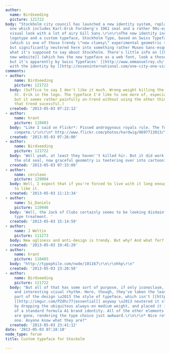 ```yaml
---
author:
  name: Birdseeding
  picture: 121722
body: "Stockholm city council has launched a new identity system, replacing the current
  one which includes Karl-Erik Forsberg's 1961 seal and a rather 90s-ey (but good)
  visual look with a lot of airy Gill Sans.\r\n\r\nThe new identity includes a new
  logotype and a custom typeface, Stockholm Type, based on Swiss Typefaces' Euclid
  (which is one of those trendy \"new clumsy\" experimental geometric sans types),
  but significantly neutered here into something rather Museo Sans-esque. Not sure
  what it's supposed to say about Stockholm. There's little info on [[http://www.stockholm.se/|the
  new website]] (which has the new typeface as a web font, look a those numerals!)
  but it's apparently by Swiss Typefaces' [[http://www.emmanuelrey.ch/|Emmanuel Rey]],
  with the identity by [[http://esseninternational.com/one-city-one-vision-one-statement/|Essen]].\r\n\r\n[img:sites/default/files/old-images/Stockholm_nygrafiskprofil3_4561.jpg]"
comments:
- author:
    name: Birdseeding
    picture: 121722
  body: (Suffice to say I don't like it much. Wrong weight killing the impact of Forsberg's
    St. Erik in the logo. The typeface I'd like to see more of, especially in print,
    but it seems rather painfully on-trend without using the other things that make
    that trend sucessful.)
  created: '2013-05-03 07:22:12'
- author:
    name: hrant
    picture: 110403
  body: "Like I said on Flickr*: Pissed androgynous royals rule. The font just can't
    compete.\r\n\r\n* http://www.flickr.com/photos/hardwig/8697713013/\r\n\r\nhhp\r\n"
  created: '2013-05-03 07:26:00'
- author:
    name: Birdseeding
    picture: 121722
  body: 'Well yeah, at least they haven''t killed hir. But it did work better with
    the old seal, now graceful geometry is teetering over into cartoonish geometry. '
  created: '2013-05-03 07:33:09'
- author:
    name: cerulean
    picture: 129904
  body: Well, I expect that if you're forced to live with it long enough, you'll start
    to like it.
  created: '2013-05-03 11:13:34'
- author:
    name: Si_Daniels
    picture: 110446
  body: 'Well, the Jack of Clubs certainly seems to be looking disdainfully at the
    type treatment. '
  created: '2013-05-03 15:14:59'
- author:
    name: J Weltin
    picture: 111273
  body: New ugliness and anti-design is trendy. But why? And what for?
  created: '2013-05-03 19:45:29'
- author:
    name: hrant
    picture: 110403
  body: "http://typophile.com/node/101167\r\n\r\nhhp\r\n"
  created: '2013-05-03 23:20:58'
- author:
    name: Birdseeding
    picture: 121722
  body: "But all of that has some sort of purpose, if only iconoclasm, purification
    and interesting visual rhythm. Here, though, they've taken the least interesting
    part of the design \u2013 the style of typeface, which isn't [[http://sthlmmayday.se/?attachment_id=103|even]]*
    [[http://imgur.com/PZdhc77|essential]] anyway \u2013 neutered it still futher
    by dropping the ubiquitous always-on medium weight, and placed it in the middle
    of a standard formula A1 brand identity. All of the other elements of anti-design
    are gone, rendering the type choice just awkward.\r\n\r\n* Nice rotalics in this
    one. Anyone know what they are?"
  created: '2013-05-03 23:41:12'
date: '2013-05-03 07:18:10'
node_type: forum
title: Custom typeface for Stockolm

---
```

